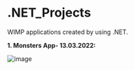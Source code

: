 # .NET_Projects
 WIMP applications created by using .NET.

**1. Monsters App- 13.03.2022:**

![image](https://user-images.githubusercontent.com/72278818/158040257-c72a0e75-e688-4033-be2c-cb1951a85ebb.png)
